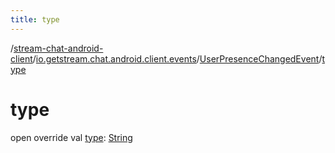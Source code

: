 ```yaml
---
title: type
---
```

/[stream-chat-android-client](../../index.md)/[io.getstream.chat.android.client.events](../index.md)/[UserPresenceChangedEvent](index.md)/[type](type.md)  
  
  
  
# type  
open override val [type](type.md): [String](https://kotlinlang.org/api/latest/jvm/stdlib/kotlin/-string/index.html)
